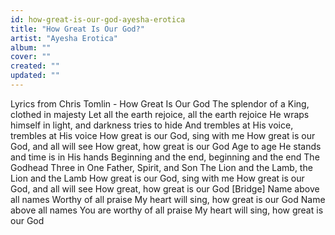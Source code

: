 ```yaml
---
id: how-great-is-our-god-ayesha-erotica
title: "How Great Is Our God?"
artist: "Ayesha Erotica"
album: ""
cover: ""
created: ""
updated: ""
---
```


Lyrics from 
Chris Tomlin - How Great Is Our God
The splendor of a King, clothed in majesty
Let all the earth rejoice, all the earth rejoice
He wraps himself in light, and darkness tries to hide
And trembles at His voice, trembles at His voice
How great is our God, sing with me
How great is our God, and all will see
How great, how great is our God
Age to age He stands and time is in His hands
Beginning and the end, beginning and the end
The Godhead Three in One
Father, Spirit, and Son
The Lion and the Lamb, the Lion and the Lamb
How great is our God, sing with me
How great is our God, and all will see
How great, how great is our God
[Bridge]
Name above all names
Worthy of all praise
My heart will sing, how great is our God
Name above all names
You are worthy of all praise
My heart will sing, how great is our God